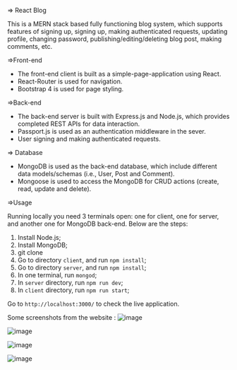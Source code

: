 => React Blog

This is a MERN stack based fully functioning blog system, which supports features of signing up, signing up, making authenticated requests, updating profile, changing password, publishing/editing/deleting blog post, making comments, etc.

=>Front-end

* The front-end client is built as a simple-page-application using React.
* React-Router is used for navigation.
* Bootstrap 4 is used for page styling.

=>Back-end

* The back-end server is built with Express.js and Node.js, which provides completed REST APIs for data interaction.
* Passport.js is used as an authentication middleware in the sever.
*  User signing and making authenticated requests.

=> Database

* MongoDB is used as the back-end database, which include different data models/schemas (i.e., User, Post and Comment).
* Mongoose is used to access the MongoDB for CRUD actions (create, read, update and delete).

=>Usage

Running locally you need 3 terminals open: one for client, one for server, and another one for MongoDB back-end. Below are the steps:

1. Install Node.js;
2. Install MongoDB;
3. git clone
4. Go to directory `client`, and run `npm install`;
5. Go to directory `server`, and run `npm install`;
6. In one terminal, run `mongod`;
7. In `server` directory, run `npm run dev`;
8. In `client` directory, run `npm run start`;

Go to `http://localhost:3000/` to check the live application.

Some screenshots from the website :
![image](https://user-images.githubusercontent.com/35595041/75632953-fe1c4680-5c26-11ea-88f7-571c65a54df1.png)


![image](https://user-images.githubusercontent.com/35595041/75632973-36238980-5c27-11ea-953d-f6dbb3f16397.png)


![image](https://user-images.githubusercontent.com/35595041/75632989-4b001d00-5c27-11ea-8d55-b1a5524c360f.png)


![image](https://user-images.githubusercontent.com/35595041/75633000-5eab8380-5c27-11ea-8158-bec6a7ccbd6d.png)



